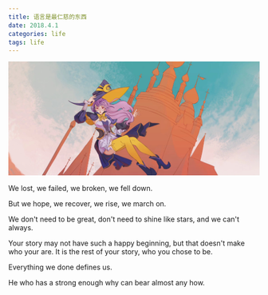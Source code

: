 ```yaml
---
title: 语言是最仁慈的东西
date: 2018.4.1
categories: life
tags: life
---
```


![](/images/IMG_1780.JPG)

<!--more-->

We lost, we failed, we broken, we fell down.

But we hope, we recover, we rise, we march on.

We don't need to be great, don't need to shine like stars, and we can't always.

Your story may not have such a happy beginning, but that doesn't make who your are. It is the rest of your story, who you chose to be.

Everything we done defines us.

He who has a strong enough why can bear almost any how.
